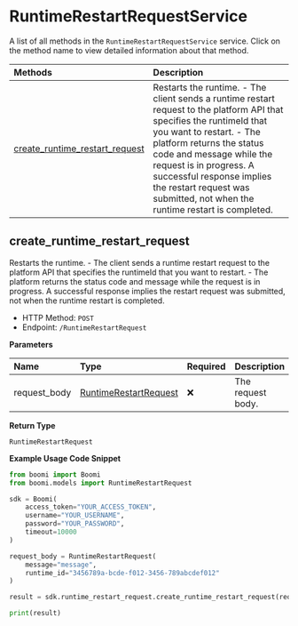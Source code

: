# RuntimeRestartRequestService

A list of all methods in the `RuntimeRestartRequestService` service. Click on the method name to view detailed information about that method.

| Methods                                                           | Description                                                                                                                                                                                                                                                                                                                                    |
| :---------------------------------------------------------------- | :--------------------------------------------------------------------------------------------------------------------------------------------------------------------------------------------------------------------------------------------------------------------------------------------------------------------------------------------- |
| [create_runtime_restart_request](#create_runtime_restart_request) | Restarts the runtime. - The client sends a runtime restart request to the platform API that specifies the runtimeId that you want to restart. - The platform returns the status code and message while the request is in progress. A successful response implies the restart request was submitted, not when the runtime restart is completed. |

## create_runtime_restart_request

Restarts the runtime. - The client sends a runtime restart request to the platform API that specifies the runtimeId that you want to restart. - The platform returns the status code and message while the request is in progress. A successful response implies the restart request was submitted, not when the runtime restart is completed.

- HTTP Method: `POST`
- Endpoint: `/RuntimeRestartRequest`

**Parameters**

| Name         | Type                                                        | Required | Description       |
| :----------- | :---------------------------------------------------------- | :------- | :---------------- |
| request_body | [RuntimeRestartRequest](../models/RuntimeRestartRequest.md) | ❌       | The request body. |

**Return Type**

`RuntimeRestartRequest`

**Example Usage Code Snippet**

```python
from boomi import Boomi
from boomi.models import RuntimeRestartRequest

sdk = Boomi(
    access_token="YOUR_ACCESS_TOKEN",
    username="YOUR_USERNAME",
    password="YOUR_PASSWORD",
    timeout=10000
)

request_body = RuntimeRestartRequest(
    message="message",
    runtime_id="3456789a-bcde-f012-3456-789abcdef012"
)

result = sdk.runtime_restart_request.create_runtime_restart_request(request_body=request_body)

print(result)
```

